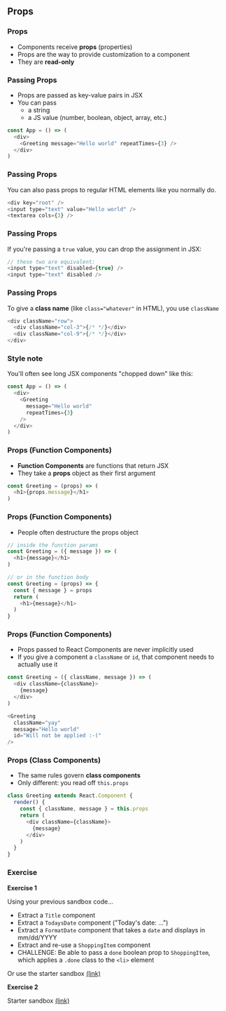 ## Props

### Props

* Components receive **props** (properties)
* Props are the way to provide customization to a component
* They are **read-only**

### Passing Props

* Props are passed as key-value pairs in JSX
* You can pass 
  * a string
  * a JS value (number, boolean, object, array, etc.)

```javascript
const App = () => (
  <div>
    <Greeting message="Hello world" repeatTimes={3} />
  </div>
)
```

### Passing Props

You can also pass props to regular HTML elements like you normally do.

```javascript
<div key="root" />
<input type="text" value="Hello world" />
<textarea cols={3} />
```

### Passing Props

If you're passing a `true` value, you can drop the assignment in JSX:

```javascript
// these two are equivalent:
<input type="text" disabled={true} />
<input type="text" disabled />
```

### Passing Props

To give a **class name** (like `class="whatever"` in HTML), you use `className`

```javascript
<div className="row">
  <div className="col-3">{/* */}</div>
  <div className="col-9">{/* */}</div>
</div>
```

### Style note

You'll often see long JSX components "chopped down" like this:

```javascript
const App = () => (
  <div>
    <Greeting
      message="Hello world"
      repeatTimes={3}
    />
  </div>
)
```

### Props (Function Components)

* **Function Components** are functions that return JSX
* They take a **props** object as their first argument

```javascript
const Greeting = (props) => (
  <h1>{props.message}</h1>
)
```

### Props (Function Components)

* People often destructure the props object

```javascript
// inside the function params
const Greeting = ({ message }) => (
  <h1>{message}</h1>
)

// or in the function body
const Greeting = (props) => {
  const { message } = props
  return (
    <h1>{message}</h1>
  )
}
```

### Props (Function Components)

* Props passed to React Components are never implicitly used
* If you give a component a `className` or `id`, that component needs to actually use it

```javascript
const Greeting = ({ className, message }) => (
  <div className={className}>
    {message}
  </div>
)

<Greeting
  className="yay"
  message="Hello world"
  id="Will not be applied :-(" 
/>
```

### Props (Class Components)

* The same rules govern **class components**
* Only different: you read off `this.props`

```javascript
class Greeting extends React.Component {
  render() {
    const { className, message } = this.props
    return (
      <div className={className}>
        {message}
      </div>
    )
  }
}
```

### Exercise

**Exercise 1**

Using your previous sandbox code...

* Extract a `Title` component
* Extract a `TodaysDate` component ("Today's date: ...")
* Extract a `FormatDate` component that takes a `date` and displays in mm/dd/YYYY
* Extract and re-use a `ShoppingItem` component
* CHALLENGE: Be able to pass a `done` boolean prop to `ShoppingItem`, which applies a `.done` class to the `<li>` element

Or use the starter sandbox [(link)](https://codesandbox.io/s/romantic-grothendieck-d3ope?file=/src/App.js)

**Exercise 2**

Starter sandbox [(link)](https://codesandbox.io/s/floral-morning-3q647?file=/src/App.js)
